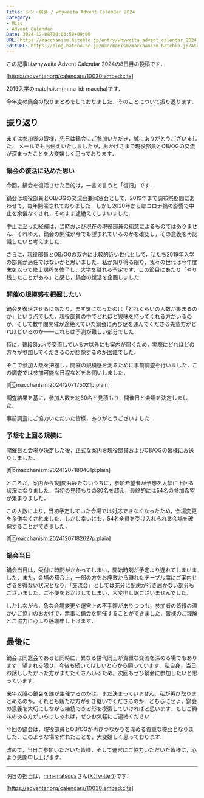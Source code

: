 ```yaml
---
Title: シン・鍋会 / whywaita Advent Calendar 2024
Category:
- Misc
- Advent Calendar
Date: 2024-12-08T00:03:58+09:00
URL: https://macchanism.hateblo.jp/entry/whywaita_advent_calendar_2024
EditURL: https://blog.hatena.ne.jp/macchanism/macchanism.hateblo.jp/atom/entry/6802418398309713452
---
```


この記事はwhywaita Advent Calendar 2024の8日目の投稿です．

[https://adventar.org/calendars/10030:embed:cite]

2019入学のmatchaism(mma_id: maccha)です．

今年度の鍋会の取りまとめをしておりました．そのことについて振り返ります．

## 振り返り

まずは参加者の皆様，先日は鍋会にご参加いただき，誠にありがとうございました．
メールでもお伝えいたしましたが，おかげさまで現役部員とOB/OGの交流が深まったことを大変嬉しく思っております．

<!-- more -->

### 鍋会の復活に込めた思い

今回，鍋会を復活させた目的は，一言で言うと「復旧」です．

鍋会は現役部員とOB/OGの交流会兼同窓会として，2019年まで調布祭期間にあわせて，毎年開催されておりました．しかし2020年からはコロナ禍の影響で中止を余儀なくされ，そのまま途絶えてしまいました．

中止に至った経緯は，当時および現在の現役部員の総意によるものではありません．それゆえ，鍋会の開催が今でも望まれているのかを確認し，その意義を再認識したいと考えました．

さらに，現役部員とOB/OGの双方に比較的近い世代として，私たち2019年入学の部員が適任ではないかと思いました．私が知り得る限り，我々の世代は今年度末を以って修士課程を修了し，大学を離れる予定です．この節目にあたり「やり残したことがある」と感じ，鍋会の復活を企画しました．

### 開催の規模感を把握したい

鍋会を復活させるにあたり，まず気になったのは「どれくらいの人数が集まるのか」という点でした．現役部員の中でどれほど興味を持ってくれる方がいるのか，そして数年間開催が途絶えていた鍋会に再び足を運んでくださる先輩方がどれほどいるのか――これらは予測が難しい部分でした．

特に，普段Slackで交流している方以外にも案内が届くため，実際にどれほどの方々が参加してくださるのか想像するのが困難でした．

そこで参加人数を把握し，開催の規模感を測るために事前調査を行いました．この調査では参加可能な日程などをお伺いしました．

[f:id:macchanism:20241207175021p:plain]

調査結果を基に，参加人数を約30名と見積もり，開催日と会場を決定しました．

事前調査にご協力いただいた皆様，ありがとうございました．

### 予想を上回る規模に

開催日と会場が決定した後，正式な案内を現役部員およびOB/OGの皆様にお送りしました．

[f:id:macchanism:20241207180401p:plain]

ところが，案内から1週間も経たないうちに，参加希望者が予想を大幅に上回る状況になりました．当初の見積もりの30名を超え，最終的には54名の参加希望が集まりました．

この人数により，当初予定していた会場では対応できなくなったため，会場変更を余儀なくされました．しかし幸いにも，54名全員を受け入れられる会場を確保することができました．

[f:id:macchanism:20241207182627p:plain]

### 鍋会当日

鍋会当日は，受付に時間がかかってしまい，開始時刻が予定より遅れてしまいました．また，会場の都合上，一部の方をお座敷から離れたテーブル席にご案内せざるを得ない状況となり，「交流会」としては充分に配慮が行き届かない部分もございました．ご不便をおかけしてしまい，大変申し訳ございませんでした．

しかしながら，急な会場変更や運営上の不手際がありつつも，参加者の皆様の温かいご協力のおかげで，無事に鍋会を開催することができました．皆様のご理解とご協力に心より感謝申し上げます．

## 最後に

鍋会は同窓会であると同時に，異なる世代同士が貴重な交流を深める場でもあります．望まれる限り，今後も続いてほしいと心から願っています．私自身，当日お話ししたかった方がまだたくさんいるため，次回もぜひ鍋会に参加したいと思っています．

来年以降の鍋会を誰が主催するのかは，まだ決まっていません．私が再び取りまとめるのか，それとも新たな方が引き継いでくださるのか．どちらにせよ，鍋会の意義を大切にしながら継続できる形を模索していければと思います．もしご興味のある方がいらっしゃれば，ぜひお気軽にご連絡ください．

今回の鍋会は，現役部員とOB/OGが再びつながりを深める貴重な機会となりました．このような場を作れたことを，大変嬉しく思っております．

改めて，当日ご参加いただいた皆様，そして運営にご協力いただいた皆様に，心より感謝申し上げます．

---

明日の担当は，[mm-matsuda](https://joniy-joniy.hatenablog.com/)さん([X(Twitter)](https://x.com/mm_matsuda816))です．

[https://adventar.org/calendars/10030:embed:cite]
